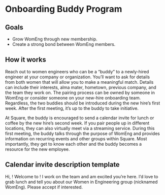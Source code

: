 # Onboarding Buddy Program

## Goals
* Grow WomEng through new membership.
* Create a strong bond between WomEng members.

## How it works
Reach out to women engineers who can be a “buddy” to a newly-hired engineer at your company or organization. You’ll want to ask for details from both women that will allow you to make a meaningful match. Details can include their interests, alma mater, hometown, previous company, and the team they work on. The pairing process can be owned by someone in WomEng or consider someone on your new-hire onboarding team. Regardless, the two buddies should be introduced during the new hire’s first week. After the first meeting, it’s up to the buddy to take initiative.

At Square, the buddy is encouraged to send a calendar invite for lunch or coffee by the new hire’s second week. If you pair people up in different locations, they can also virtually meet via a streaming service. During this first meeting, the buddy talks through the purpose of WomEng and provides information on recurring events and other groups within Square. Most importantly, they get to know each other and the buddy becomes a resource for the new employee.

## Calendar invite description template
Hi, <name>! Welcome to <community name>! I work on the <team name> team and am excited you’re here. I’d love to grab lunch and tell you about our Women in Engineering group (nicknamed WomEng). Please accept if interested.
